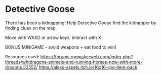 # Detective Goose

There has been a kidnapping! Help Detective Goose find the kidnapper by finding clues on the map.

Move with WASD or arrow keys, interact with X. 

BONUS MINIGAME - avoid weapons + eat food to win!

Resources used:
https://forums.rpgmakerweb.com/index.php?threads/whtdragons-animals-and-running-horses-now-with-more-dragons.53552/
https://alexs-assets.itch.io/16x16-rpg-item-pack
